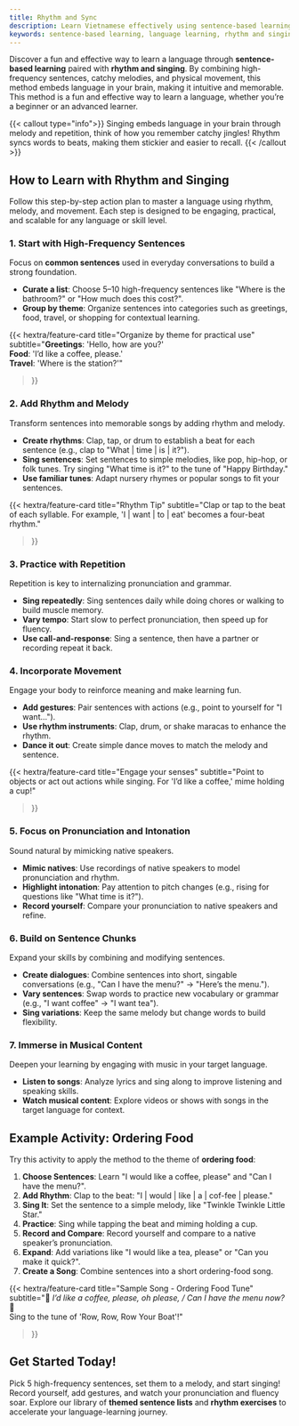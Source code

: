 ```yaml
---
title: Rhythm and Sync
description: Learn Vietnamese effectively using sentence-based learning with rhythm and singing. This guide leverages high-frequency sentences, melodies, and movement for engaging, language acquisition.
keywords: sentence-based learning, language learning, rhythm and singing, high-frequency sentences, language acquisition, pronunciation practice, contextual learning
---
```


Discover a fun and effective way to learn a language through **sentence-based learning** paired with **rhythm and singing**. By combining high-frequency sentences, catchy melodies, and physical movement, this method embeds language in your brain, making it intuitive and memorable. This method is a fun and effective way to learn a language, whether you’re a beginner or an advanced learner.

{{< callout type="info">}}
Singing embeds language in your brain through melody and repetition, think of how you remember catchy jingles! Rhythm syncs words to beats, making them stickier and easier to recall.
{{< /callout >}}

## How to Learn with Rhythm and Singing

Follow this step-by-step action plan to master a language using rhythm, melody, and movement. Each step is designed to be engaging, practical, and scalable for any language or skill level.

### 1. Start with High-Frequency Sentences

Focus on **common sentences** used in everyday conversations to build a strong foundation.

- **Curate a list**: Choose 5–10 high-frequency sentences like "Where is the bathroom?" or "How much does this cost?".
- **Group by theme**: Organize sentences into categories such as greetings, food, travel, or shopping for contextual learning.

{{< hextra/feature-card
  title="Organize by theme for practical use"
  subtitle="**Greetings**: 'Hello, how are you?'<br>**Food**: 'I’d like a coffee, please.'<br>**Travel**: 'Where is the station?'"
>}}

### 2. Add Rhythm and Melody

Transform sentences into memorable songs by adding rhythm and melody.

- **Create rhythms**: Clap, tap, or drum to establish a beat for each sentence (e.g., clap to "What | time | is | it?").
- **Sing sentences**: Set sentences to simple melodies, like pop, hip-hop, or folk tunes. Try singing "What time is it?" to the tune of "Happy Birthday."
- **Use familiar tunes**: Adapt nursery rhymes or popular songs to fit your sentences.

{{< hextra/feature-card
  title="Rhythm Tip"
  subtitle="Clap or tap to the beat of each syllable. For example, 'I | want | to | eat' becomes a four-beat rhythm."
>}}

### 3. Practice with Repetition

Repetition is key to internalizing pronunciation and grammar.

- **Sing repeatedly**: Sing sentences daily while doing chores or walking to build muscle memory.
- **Vary tempo**: Start slow to perfect pronunciation, then speed up for fluency.
- **Use call-and-response**: Sing a sentence, then have a partner or recording repeat it back.

### 4. Incorporate Movement

Engage your body to reinforce meaning and make learning fun.

- **Add gestures**: Pair sentences with actions (e.g., point to yourself for "I want…").
- **Use rhythm instruments**: Clap, drum, or shake maracas to enhance the rhythm.
- **Dance it out**: Create simple dance moves to match the melody and sentence.

{{< hextra/feature-card
  title="Engage your senses"
  subtitle="Point to objects or act out actions while singing. For 'I’d like a coffee,' mime holding a cup!"
>}}

### 5. Focus on Pronunciation and Intonation

Sound natural by mimicking native speakers.

- **Mimic natives**: Use recordings of native speakers to model pronunciation and rhythm.
- **Highlight intonation**: Pay attention to pitch changes (e.g., rising for questions like "What time is it?").
- **Record yourself**: Compare your pronunciation to native speakers and refine.

### 6. Build on Sentence Chunks

Expand your skills by combining and modifying sentences.

- **Create dialogues**: Combine sentences into short, singable conversations (e.g., "Can I have the menu?" → "Here’s the menu.").
- **Vary sentences**: Swap words to practice new vocabulary or grammar (e.g., "I want coffee" → "I want tea").
- **Sing variations**: Keep the same melody but change words to build flexibility.

### 7. Immerse in Musical Content

Deepen your learning by engaging with music in your target language.

- **Listen to songs**: Analyze lyrics and sing along to improve listening and speaking skills.
- **Watch musical content**: Explore videos or shows with songs in the target language for context.

## Example Activity: Ordering Food

Try this activity to apply the method to the theme of **ordering food**:

1. **Choose Sentences**: Learn "I would like a coffee, please" and "Can I have the menu?".
2. **Add Rhythm**: Clap to the beat: "I | would | like | a | cof-fee | please."
3. **Sing It**: Set the sentence to a simple melody, like "Twinkle Twinkle Little Star."
4. **Practice**: Sing while tapping the beat and miming holding a cup.
5. **Record and Compare**: Record yourself and compare to a native speaker’s pronunciation.
6. **Expand**: Add variations like "I would like a tea, please" or "Can you make it quick?".
7. **Create a Song**: Combine sentences into a short ordering-food song.

{{< hextra/feature-card
  title="Sample Song - Ordering Food Tune"
  subtitle="🎵 *I’d like a coffee, please, oh please, / Can I have the menu now?* 🎵<br>Sing to the tune of 'Row, Row, Row Your Boat'!"
>}}

## Get Started Today!

Pick 5 high-frequency sentences, set them to a melody, and start singing! Record yourself, add gestures, and watch your pronunciation and fluency soar. Explore our library of **themed sentence lists** and **rhythm exercises** to accelerate your language-learning journey.